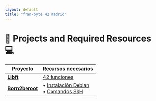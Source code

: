 ```yaml
---
layout: default
title: "fran-byte 42 Madrid"
---
```

# 🚀 Projects and Required Resources 💻

| Proyecto         | Recursos necesarios                          |
|------------------|---------------------------------------------|
| **[Libft](https://github.com/fran-byte/libft)** |  [42 funciones](link2) |
| **[Born2beroot](https://github.com/fran-byte/born2beroot)** | • [Instalación Debian](link3)<br>• [Comandos SSH](link4) |

